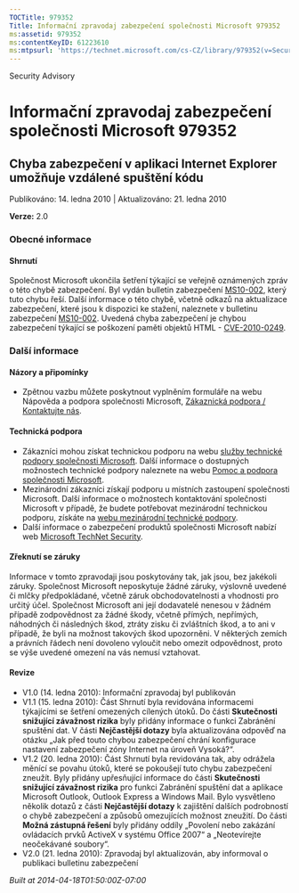 ```yaml
---
TOCTitle: 979352
Title: Informační zpravodaj zabezpečení společnosti Microsoft 979352
ms:assetid: 979352
ms:contentKeyID: 61223610
ms:mtpsurl: 'https://technet.microsoft.com/cs-CZ/library/979352(v=Security.10)'
---
```


Security Advisory

Informační zpravodaj zabezpečení společnosti Microsoft 979352
=============================================================

Chyba zabezpečení v aplikaci Internet Explorer umožňuje vzdálené spuštění kódu
------------------------------------------------------------------------------

Publikováno: 14. ledna 2010 | Aktualizováno: 21. ledna 2010

**Verze:** 2.0

### Obecné informace

#### Shrnutí

Společnost Microsoft ukončila šetření týkající se veřejně oznámených zpráv o této chybě zabezpečení. Byl vydán bulletin zabezpečení [MS10-002](http://go.microsoft.com/fwlink/?linkid=179104), který tuto chybu řeší. Další informace o této chybě, včetně odkazů na aktualizace zabezpečení, které jsou k dispozici ke stažení, naleznete v bulletinu zabezpečení [MS10-002](http://go.microsoft.com/fwlink/?linkid=179104). Uvedená chyba zabezpečení je chybou zabezpečení týkající se poškození paměti objektů HTML - [CVE-2010-0249](http://www.cve.mitre.org/cgi-bin/cvename.cgi?name=cve-2010-0249).

### Další informace

#### Názory a připomínky

-   Zpětnou vazbu můžete poskytnout vyplněním formuláře na webu Nápověda a podpora společnosti Microsoft, [Zákaznická podpora / Kontaktujte nás](https://support.microsoft.com/common/survey.aspx?scid=sw;en;1257&amp;showpage=1&amp;ws=technet&amp;sd=tech).

#### Technická podpora

-   Zákazníci mohou získat technickou podporu na webu [služby technické podpory společnosti Microsoft](http://go.microsoft.com/fwlink/?linkid=21131). Další informace o dostupných možnostech technické podpory naleznete na webu [Pomoc a podpora společnosti Microsoft](http://support.microsoft.com/).
-   Mezinárodní zákazníci získají podporu u místních zastoupení společnosti Microsoft. Další informace o možnostech kontaktování společnosti Microsoft v případě, že budete potřebovat mezinárodní technickou podporu, získáte na [webu mezinárodní technické podpory](http://go.microsoft.com/fwlink/?linkid=21155).
-   Další informace o zabezpečení produktů společnosti Microsoft nabízí web [Microsoft TechNet Security](http://go.microsoft.com/fwlink/?linkid=21132).

#### Zřeknutí se záruky

Informace v tomto zpravodaji jsou poskytovány tak, jak jsou, bez jakékoli záruky. Společnost Microsoft neposkytuje žádné záruky, výslovně uvedené či mlčky předpokládané, včetně záruk obchodovatelnosti a vhodnosti pro určitý účel. Společnost Microsoft ani její dodavatelé nenesou v žádném případě zodpovědnost za žádné škody, včetně přímých, nepřímých, náhodných či následných škod, ztráty zisku či zvláštních škod, a to ani v případě, že byli na možnost takových škod upozorněni. V některých zemích a právních řádech není dovoleno vyloučit nebo omezit odpovědnost, proto se výše uvedené omezení na vás nemusí vztahovat.

#### Revize

-   V1.0 (14. ledna 2010): Informační zpravodaj byl publikován
-   V1.1 (15. ledna 2010): Část Shrnutí byla revidována informacemi týkajícími se šetření omezených cílených útoků. Do části **Skutečnosti snižující závažnost rizika** byly přidány informace o funkci Zabránění spuštění dat. V části **Nejčastější dotazy** byla aktualizována odpověď na otázku „Jak před touto chybou zabezpečení chrání konfigurace nastavení zabezpečení zóny Internet na úroveň Vysoká?“.
-   V1.2 (20. ledna 2010): Část Shrnutí byla revidována tak, aby odrážela měnící se povahu útoků, které se pokoušejí tuto chybu zabezpečení zneužít. Byly přidány upřesňující informace do části **Skutečnosti snižující závažnost rizika** pro funkci Zabránění spuštění dat a aplikace Microsoft Outlook, Outlook Express a Windows Mail. Bylo vysvětleno několik dotazů z části **Nejčastější dotazy** k zajištění dalších podrobností o chybě zabezpečení a způsobů omezujících možnost zneužití. Do části **Možná zástupná řešení** byly přidány oddíly „Povolení nebo zakázání ovládacích prvků ActiveX v systému Office 2007“ a „Neotevírejte neočekávané soubory“.
-   V2.0 (21. ledna 2010): Zpravodaj byl aktualizován, aby informoval o publikaci bulletinu zabezpečení

*Built at 2014-04-18T01:50:00Z-07:00*
